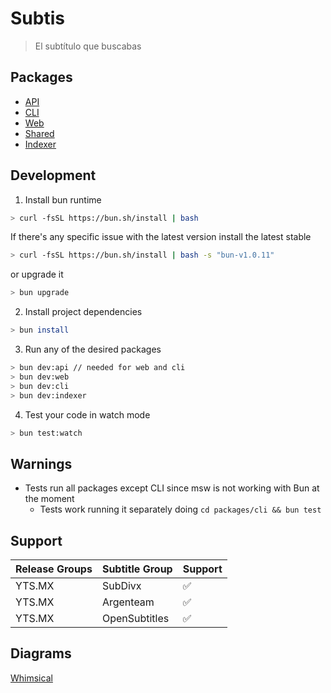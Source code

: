 # Subtis

> El subtítulo que buscabas

## Packages

- [API](/packages/api/)
- [CLI](/packages/cli/)
- [Web](/packages/web/)
- [Shared](/packages/shared/)
- [Indexer](/packages/indexer/)

## Development

1. Install bun runtime

```bash
> curl -fsSL https://bun.sh/install | bash
```

If there's any specific issue with the latest version install the latest stable

```bash
> curl -fsSL https://bun.sh/install | bash -s "bun-v1.0.11"
```

or upgrade it

```bash
> bun upgrade
```

2. Install project dependencies

```bash
> bun install
```

3. Run any of the desired packages

```bash
> bun dev:api // needed for web and cli
> bun dev:web
> bun dev:cli
> bun dev:indexer
```

4. Test your code in watch mode

```bash
> bun test:watch
```

## Warnings

- Tests run all packages except CLI since msw is not working with Bun at the moment
  - Tests work running it separately doing `cd packages/cli && bun test`

## Support

| Release Groups | Subtitle Group | Support |
| -------------- | -------------- | ------- |
| YTS.MX         | SubDivx        | ✅      |
| YTS.MX         | Argenteam      | ✅      |
| YTS.MX         | OpenSubtitles  | ✅      |

## Diagrams

[Whimsical](https://whimsical.com/Subtis-9VTuUJTU3KcGLHGbk19ioA)
